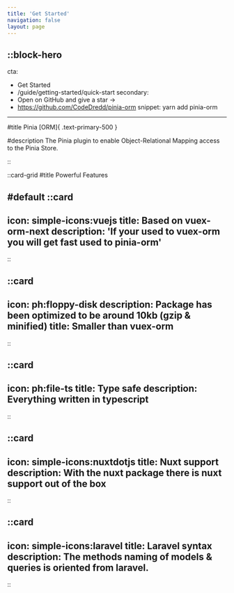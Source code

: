 ```yaml
---
title: 'Get Started'
navigation: false
layout: page
---
```


::block-hero
---
cta:
- Get Started
- /guide/getting-started/quick-start
secondary:
- Open on GitHub and give a star →
- https://github.com/CodeDredd/pinia-orm
snippet: yarn add pinia-orm
---

#title
Pinia [ORM]{ .text-primary-500 }

#description
The Pinia plugin to enable Object-Relational Mapping access to the Pinia Store.

::

::card-grid
#title
Powerful Features

#default
  ::card
  ---
  icon: simple-icons:vuejs
  title: Based on vuex-orm-next
  description: 'If your used to vuex-orm you will get fast used to pinia-orm'
  ---
  ::
  
  ::card
  ---
  icon: ph:floppy-disk
  description: Package has been optimized to be around 10kb (gzip & minified)
  title: Smaller than vuex-orm
  ---
  ::
  
  ::card
  ---
  icon: ph:file-ts
  title: Type safe
  description: Everything written in typescript
  ---
  ::

  ::card
  ---
  icon: simple-icons:nuxtdotjs
  title: Nuxt support
  description: With the nuxt package there is nuxt support out of the box
  ---
  ::

  ::card
  ---
  icon: simple-icons:laravel
  title: Laravel syntax
  description: The methods naming of models & queries is oriented from laravel.
  ---
  ::
